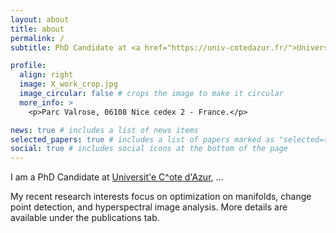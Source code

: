 ```yaml
---
layout: about
title: about
permalink: /
subtitle: PhD Candidate at <a href="https://univ-cotedazur.fr/">Universit\'e C\^ote d'Azur</a>

profile:
  align: right
  image: X_work_crop.jpg
  image_circular: false # crops the image to make it circular
  more_info: >
    <p>Parc Valrose, 06108 Nice cedex 2 - France.</p>

news: true # includes a list of news items
selected_papers: true # includes a list of papers marked as "selected={true}"
social: true # includes social icons at the bottom of the page
---
```


I am a PhD Candidate at <a href="https://univ-cotedazur.fr/">Universit\'e C\^ote d'Azur</a>, ...

My recent research interests focus on optimization on manifolds, change point detection, and hyperspectral image analysis. More details are available under the publications tab.
